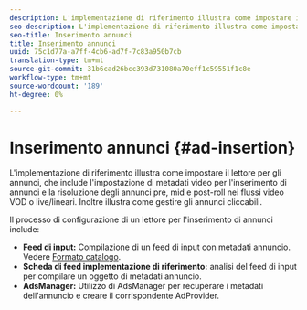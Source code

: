 ```yaml
---
description: L'implementazione di riferimento illustra come impostare il lettore per gli annunci, che include l'impostazione di metadati video per l'inserimento di annunci e la risoluzione degli annunci pre, mid e post-roll nei flussi video VOD o live/lineari. Inoltre illustra come gestire gli annunci cliccabili.
seo-description: L'implementazione di riferimento illustra come impostare il lettore per gli annunci, che include l'impostazione di metadati video per l'inserimento di annunci e la risoluzione degli annunci pre, mid e post-roll nei flussi video VOD o live/lineari. Inoltre illustra come gestire gli annunci cliccabili.
seo-title: Inserimento annunci
title: Inserimento annunci
uuid: 75c1d77a-a7ff-4cb6-ad7f-7c83a950b7cb
translation-type: tm+mt
source-git-commit: 31b6cad26bcc393d731080a70eff1c59551f1c8e
workflow-type: tm+mt
source-wordcount: '189'
ht-degree: 0%

---
```



# Inserimento annunci {#ad-insertion}

L&#39;implementazione di riferimento illustra come impostare il lettore per gli annunci, che include l&#39;impostazione di metadati video per l&#39;inserimento di annunci e la risoluzione degli annunci pre, mid e post-roll nei flussi video VOD o live/lineari. Inoltre illustra come gestire gli annunci cliccabili.

Il processo di configurazione di un lettore per l&#39;inserimento di annunci include:

* **Feed di input:** Compilazione di un feed di input con metadati annuncio. Vedere [Formato catalogo](../set-up-dev-environment/exploring-code/catalog-format.md).
* **Scheda di feed implementazione di riferimento:** analisi del feed di input per compilare un oggetto di metadati annuncio.
* **AdsManager:** Utilizzo di AdsManager per recuperare i metadati dell&#39;annuncio e creare il corrispondente AdProvider.